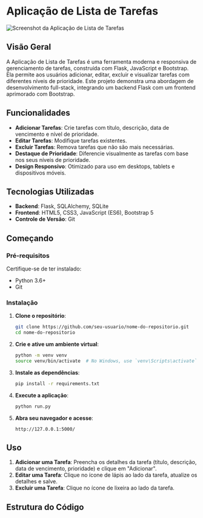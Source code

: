 # Aplicação de Lista de Tarefas

![Screenshot da Aplicação de Lista de Tarefas](static/screenshot.png)

## Visão Geral

A Aplicação de Lista de Tarefas é uma ferramenta moderna e responsiva de gerenciamento de tarefas, construída com Flask, JavaScript e Bootstrap. Ela permite aos usuários adicionar, editar, excluir e visualizar tarefas com diferentes níveis de prioridade. Este projeto demonstra uma abordagem de desenvolvimento full-stack, integrando um backend Flask com um frontend aprimorado com Bootstrap.

## Funcionalidades

- **Adicionar Tarefas**: Crie tarefas com título, descrição, data de vencimento e nível de prioridade.
- **Editar Tarefas**: Modifique tarefas existentes.
- **Excluir Tarefas**: Remova tarefas que não são mais necessárias.
- **Destaque de Prioridade**: Diferencie visualmente as tarefas com base nos seus níveis de prioridade.
- **Design Responsivo**: Otimizado para uso em desktops, tablets e dispositivos móveis.

## Tecnologias Utilizadas

- **Backend**: Flask, SQLAlchemy, SQLite
- **Frontend**: HTML5, CSS3, JavaScript (ES6), Bootstrap 5
- **Controle de Versão**: Git

## Começando

### Pré-requisitos

Certifique-se de ter instalado:
- Python 3.6+
- Git

### Instalação

1. **Clone o repositório**:
    ```sh
    git clone https://github.com/seu-usuario/nome-do-repositorio.git
    cd nome-do-repositorio
    ```

2. **Crie e ative um ambiente virtual**:
    ```sh
    python -m venv venv
    source venv/bin/activate  # No Windows, use `venv\Scripts\activate`
    ```

3. **Instale as dependências**:
    ```sh
    pip install -r requirements.txt
    ```

4. **Execute a aplicação**:
    ```sh
    python run.py
    ```

5. **Abra seu navegador e acesse**:
    ```
    http://127.0.0.1:5000/
    ```

## Uso

1. **Adicionar uma Tarefa**: Preencha os detalhes da tarefa (título, descrição, data de vencimento, prioridade) e clique em "Adicionar".
2. **Editar uma Tarefa**: Clique no ícone de lápis ao lado da tarefa, atualize os detalhes e salve.
3. **Excluir uma Tarefa**: Clique no ícone de lixeira ao lado da tarefa.

## Estrutura do Código

